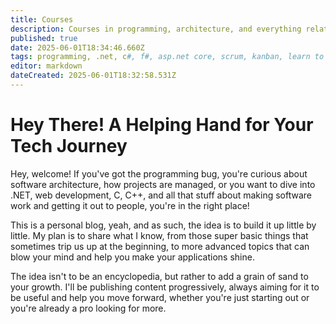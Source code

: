 ```yaml
---
title: Courses
description: Courses in programming, architecture, and everything related to the development and delivery of software products
published: true
date: 2025-06-01T18:34:46.660Z
tags: programming, .net, c#, f#, asp.net core, scrum, kanban, learn to code, coding tutorials, programming courses, software development, c programming, c++ programming, web development, software architecture, software design, design patterns, scalable systems, microservices, software project management, agile development, agile methodologies, software delivery, programming blog, tech blog, learn software development, developer journey, coding resources, tech tutorials, open source, coding tips
editor: markdown
dateCreated: 2025-06-01T18:32:58.531Z
---
```


# Hey There! A Helping Hand for Your Tech Journey
Hey, welcome! If you've got the programming bug, you're curious about software architecture, how projects are managed, or you want to dive into .NET, web development, C, C++, and all that stuff about making software work and getting it out to people, you're in the right place!

This is a personal blog, yeah, and as such, the idea is to build it up little by little. My plan is to share what I know, from those super basic things that sometimes trip us up at the beginning, to more advanced topics that can blow your mind and help you make your applications shine.

The idea isn't to be an encyclopedia, but rather to add a grain of sand to your growth. I'll be publishing content progressively, always aiming for it to be useful and help you move forward, whether you're just starting out or you're already a pro looking for more. 